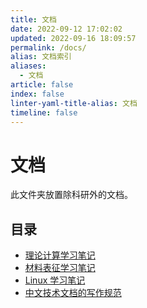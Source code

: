 ```yaml
---
title: 文档
date: 2022-09-12 17:02:02
updated: 2022-09-16 18:09:57
permalink: /docs/
alias: 文档索引
aliases:
  - 文档
article: false
index: false
linter-yaml-title-alias: 文档
timeline: false
---
```


# 文档

此文件夹放置除科研外的文档。

## 目录

- [理论计算学习笔记](../dft-learning/README.md)
- [材料表征学习笔记](../characterization/README.md)
- [Linux 学习笔记](../code/linux/00.intro.md)
- [中文技术文档的写作规范](../code/document-style-guide.md)
